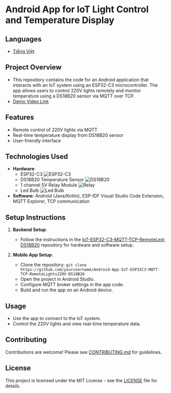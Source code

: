 # Android App for IoT Light Control and Temperature Display
## Languages
- [Tiếng Việt](docs/README_vi.md)
## Project Overview
- This repository contains the code for an Android application that interacts with an IoT system using an ESP32-C3 microcontroller. The app allows users to control 220V lights remotely and monitor temperature using a DS18B20 sensor via MQTT over TCP.
- [Demo Video Link](https://24ffdk-my.sharepoint.com/:v:/g/personal/toan5tb1drivedev_24ffdk_onmicrosoft_com/EdekrNNiyAdAr4RuuM1K9csBAXf8sxO2ubKTF2UoG07UlA?e=lwrZPB) 

## Features
- Remote control of 220V lights via MQTT
- Real-time temperature display from DS18B20 sensor
- User-friendly interface

## Technologies Used
- **Hardware**:
  - ESP32-C3
    ![ESP32-C3](https://i.ebayimg.com/images/g/WkEAAOSw1iZli80j/s-l500.jpg)
  - DS18B20 Temperature Sensor
    ![DS18B20](https://i.ebayimg.com/images/g/6sYAAOSwnmxfhlJE/s-l1600.webp)
  - 1 channel 5V Relay Module
    ![Relay](https://bizweb.dktcdn.net/100/005/602/files/ad4.jpg?v=1465956650836)
  - Led Bulb
    ![Led Bulb](https://kawaled.com/image/catalog/bulb-tru---tron-led2/den-led-tron-led2-a60-9w.jpg)
- **Software**: Android (Java/Kotlin), ESP-IDF Visual Studio Code Extension, MQTT Explorer, TCP communication

## Setup Instructions
1. **Backend Setup**:
   - Follow the instructions in the [IoT-ESP32-C3-MQTT-TCP-RemoteLed-DS18B20](https://github.com/yourusername/IoT-ESP32-C3-MQTT-TCP-RemoteLed-DS18B20) repository for hardware and software setup.

2. **Mobile App Setup**:
   - Clone the repository: `git clone https://github.com/yourusername/Android-App-IoT-ESP32C3-MQTT-TCP-RemoteLights220V-DS18B20`
   - Open the project in Android Studio.
   - Configure MQTT broker settings in the app code.
   - Build and run the app on an Android device.

## Usage
- Use the app to connect to the IoT system.
- Control the 220V lights and view real-time temperature data.

## Contributing
Contributions are welcome! Please see [CONTRIBUTING.md](CONTRIBUTING.md) for guidelines.

## License
This project is licensed under the MIT License - see the [LICENSE](LICENSE) file for details.

